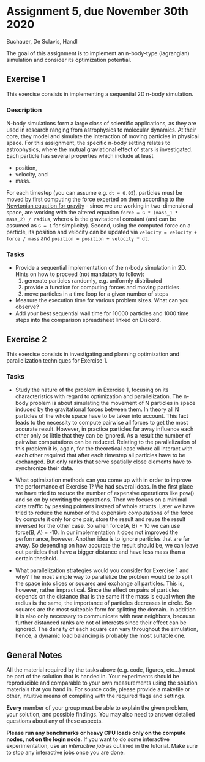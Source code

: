 # Assignment 5, due November 30th 2020

Buchauer, De Sclavis, Handl


The goal of this assignment is to implement an n-body-type (lagrangian) simulation and consider its optimization potential.

## Exercise 1

This exercise consists in implementing a sequential 2D n-body simulation.

### Description

N-body simulations form a large class of scientific applications, as they are used in research ranging from astrophysics to molecular dynamics. At their core, they model and simulate the interaction of moving particles in physical space. For this assignment, the specific n-body setting relates to astrophysics, where the mutual graviational effect of stars is investigated. Each particle has several properties which include at least
- position,
- velocity, and
- mass.

For each timestep (you can assume e.g. `dt = 0.05`), particles must be moved by first computing the force excerted on them according to the [Newtonian equation for gravity](https://en.wikipedia.org/wiki/Newton%27s_law_of_universal_gravitation) - since we are working in two-dimensional space, are working with the altered equation `force = G * (mass_1 * mass_2) / radius`, where `G` is the gravitational constant (and can be assumed as `G = 1` for simplicity). Second, using the computed force on a particle, its position and velocity can be updated via `velocity = velocity + force / mass` and `position = position + velocity * dt`.

### Tasks

- Provide a sequential implementation of the n-body simulation in 2D. Hints on how to proceed (not mandatory to follow):
	1. generate particles randomly, e.g. uniformly distributed
	2. provide a function for computing forces and moving particles
	3. move particles in a time loop for a given number of steps
- Measure the execution time for various problem sizes. What can you observe?
- Add your best sequential wall time for 10000 particles and 1000 time steps into the comparison spreadsheet linked on Discord.

## Exercise 2

This exercise consists in investigating and planning optimization and parallelization techniques for Exercise 1.

### Tasks

- Study the nature of the problem in Exercise 1, focusing on its characteristics with regard to optimization and parallelization.
The n-body problem is about simulating the movement of N particles in space induced by the gravitational forces between them. In theory
all N particles of the whole space have to be taken into account. This fact leads to the necessity to compute pairwise all forces to get
the most accurate result. However, in practice particles far away influence each other only so little that they can be ignored. As a result the number
of pairwise computations can be reduced. Relating to the parallelization of this problem it is, again, for the theoretical case where all interact with each other required that after each timestep all particles have to be exchanged. But only ranks that serve spatially close elements have to synchronize their data. 

- What optimization methods can you come up with in order to improve the performance of Exercise 1?
We had several ideas. In the first place we have tried to reduce the number of expensive operations like pow() and so on by rewriting the operations.
Then we focues on a minimal data traffic by passing pointers instead of whole structs. Later we have tried to reduce the number of the expensive computations of the force by compute it only for one pair, store the result and reuse the result inversed for the other case. So when force(A, B) = 10 we can use force(B, A) = -10. In our implementation it does not improved the performance, however.
Another idea is to ignore particles that are far away. So depending on how accurate the result should be, we can leave out particles that have a bigger distance and have less mass than a certain theshold.
- What parallelization strategies would you consider for Exercise 1 and why?
The most simple way to parallelize the problem would be to split the space into slices or squares and exchange all particles. This is, however,
rather impractical. Since the effect on pairs of particles depends on the distance that is the same if the mass is equal when the radius is the same, the importance of particles decreases in circle. So squares are the most suiteable form for splitting the domain. In addition it is also only necessary to communicate with near neighbors, because further distanced ranks are not of interests since their effect can be ignored. The density of each square can vary throughout the simulation, hence, a dynamic load balancing is probably the most suitable one.   


## General Notes

All the material required by the tasks above (e.g. code, figures, etc...) must be part of the solution that is handed in. Your experiments should be reproducible and comparable to your own measurements using the solution materials that you hand in. For source code, please provide a makefile or other, intuitive means of compiling with the required flags and settings.

**Every** member of your group must be able to explain the given problem, your solution, and possible findings. You may also need to answer detailed questions about any of these aspects.

**Please run any benchmarks or heavy CPU loads only on the compute nodes, not on the login node.**
If you want to do some interactive experimentation, use an *interactive job* as outlined in the tutorial. Make sure to stop any interactive jobs once you are done.